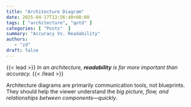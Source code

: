 ```yaml
---
title: "Architecture Diagram"
date: 2025-04-17T13:56:40+08:00
tags: [ "architecture", "qotd" ]
categories: [ "Posts"  ]
summary: "Accuracy Vs. Readability"
authors:
   - "zd"
draft: false
---
```

{{< lead >}}
*In an architecture,* ***readability*** *is far more important than accuracy.*
{{< /lead >}}

Architecture diagrams are primarily communication tools, not blueprints. 
They should help the viewer understand the *big picture, flow, and relationships between components—quickly*.

